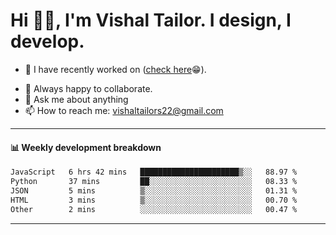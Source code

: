 # Hi 👋🏻, I'm Vishal Tailor. I design, I develop.

- 🔭 I have recently worked on ([check here](https://vishaltailor.com)😁).
<!-- - 🎦 Currently watching: JavaScript: The Hard Parts By Will Sentance. -->
- 👯 Always happy to collaborate.
- 💬 Ask me about anything
- 📫 How to reach me: <a href="mailto:vishaltailors22@gmail.com">vishaltailors22@gmail.com</a>

<hr /> 
<h4>📊 Weekly development breakdown</h4>
<!--START_SECTION:waka-->

```txt
JavaScript   6 hrs 42 mins   ██████████████████████▒░░   88.97 %
Python       37 mins         ██░░░░░░░░░░░░░░░░░░░░░░░   08.33 %
JSON         5 mins          ▒░░░░░░░░░░░░░░░░░░░░░░░░   01.31 %
HTML         3 mins          ▒░░░░░░░░░░░░░░░░░░░░░░░░   00.70 %
Other        2 mins          ░░░░░░░░░░░░░░░░░░░░░░░░░   00.47 %
```

<!--END_SECTION:waka-->
<hr /> 

<!-- ![](./profile-3d-contrib/profile-green-animate.svg) -->
